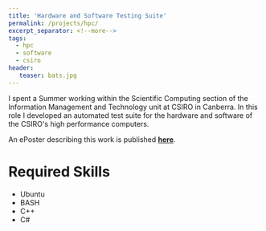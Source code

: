 ```yaml
---
title: 'Hardware and Software Testing Suite'
permalink: /projects/hpc/
excerpt_separator: <!--more-->
tags:
  - hpc
  - software
  - csiro
header:
   teaser: bats.jpg
---
```


I spent a Summer working within the Scientific Computing section of the Information Management and Technology unit at CSIRO in Canberra.
In this role I developed an automated test suite for the hardware and software of the CSIRO's high performance computers.

<!--more-->

An ePoster describing this work is published <a href="https://conference.eresearch.edu.au/2018/09/hpc-software-image-test/" target="_blank"><b>here</b></a>.

# Required Skills
* Ubuntu
* BASH
* C++
* C\#